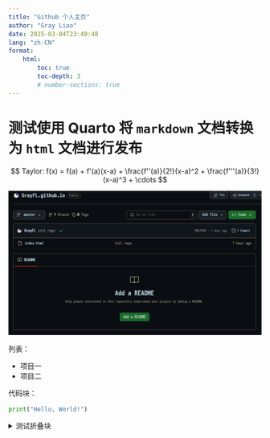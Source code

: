 ```yaml
---
title: "Github 个人主页"
author: "Gray Liao"
date: 2025-03-04T23:49:48
lang: "zh-CN"
format:
    html:
        toc: true
        toc-depth: 3
        # number-sections: true
---
```



# 测试使用 Quarto 将 ``markdown`` 文档转换为 ``html`` 文档进行发布

$$
Taylor: f(x) = f(a) + f'(a)(x-a) + \frac{f''(a)}{2!}(x-a)^2 + \frac{f'''(a)}{3!}(x-a)^3 + \cdots
$$

![这是一个测试图片](assets/test_image.png)

列表：

- 项目一
- 项目二

代码块：

```python
print("Hello, World!")
```

<details>
    <summary> 测试折叠块 </summary>
    你觉得呢？
    - 这算是成功了吗？
</details>
